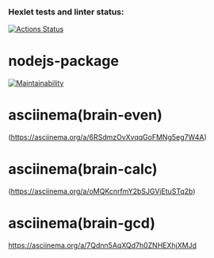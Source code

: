 ### Hexlet tests and linter status:

[![Actions Status](https://github.com/saja2704/frontend-project-44/actions/workflows/hexlet-check.yml/badge.svg)](https://github.com/saja2704/frontend-project-44/actions)

# nodejs-package

[![Maintainability](https://api.codeclimate.com/v1/badges/03af3e968ab35bc154a5/maintainability)](https://codeclimate.com/github/saja2704/frontend-project-44/maintainability)

# asciinema(brain-even)

(https://asciinema.org/a/6RSdmzOvXvqqGoFMNg5eg7W4A)

# asciinema(brain-calc)

(https://asciinema.org/a/oMQKcnrfmY2bSJGVjEtuSTq2b)

# asciinema(brain-gcd)

https://asciinema.org/a/7Qdnn5AqXQd7h0ZNHEXhjXMJd
